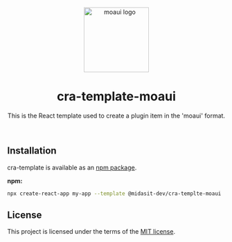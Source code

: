 <!-- markdownlint-disable-next-line -->
<br />
<p align="center">
  <a href="https://midasit-dev.github.io/moaui/" rel="noopener" target="_blank"><img width="150" src="https://raw.githubusercontent.com/midasit-dev/moaui/main/logo_circle.svg" alt="moaui logo"></a>
</p>

<h1 align="center">cra-template-moaui</h1>

<p align="center">
  This is the React template used to create a plugin item in the 'moaui' format.
</p>
<br />

## Installation

cra-template is available as an [npm package](https://www.npmjs.com/package/@midasit-dev/cra-template-moaui).

**npm:**

```bash
npx create-react-app my-app --template @midasit-dev/cra-templte-moaui
```

## License

This project is licensed under the terms of the
[MIT license](/LICENSE).